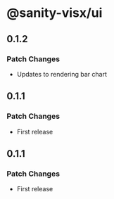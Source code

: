 # @sanity-visx/ui

## 0.1.2

### Patch Changes

- Updates to rendering bar chart

## 0.1.1

### Patch Changes

- First release

## 0.1.1

### Patch Changes

- First release
